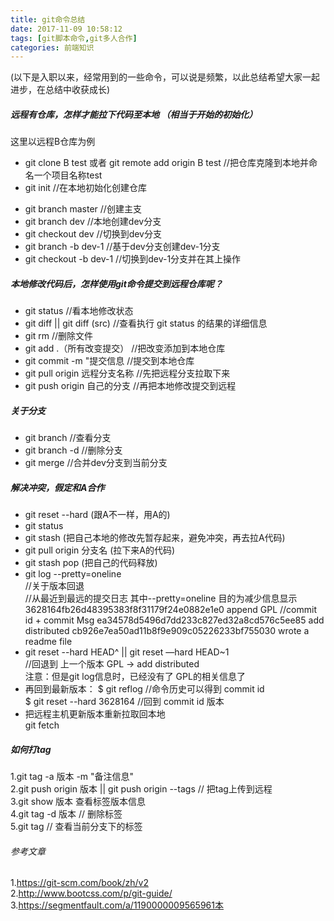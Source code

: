 ```yaml
---
title: git命令总结
date: 2017-11-09 10:58:12
tags: [git脚本命令,git多人合作]
categories: 前端知识
---
```


(以下是入职以来，经常用到的一些命令，可以说是频繁，以此总结希望大家一起进步，在总结中收获成长)
##### 远程有仓库，怎样才能拉下代码至本地 （相当于开始的初始化）
这里以远程B仓库为例
* git clone B test
或者 git remote add origin B test  //把仓库克隆到本地并命名一个项目名称test
* git init   //在本地初始化创建仓库<br>
<!--more-->
* git branch master    //创建主支
* git branch dev //本地创建dev分支
* git checkout dev  //切换到dev分支
* git branch -b dev-1 //基于dev分支创建dev-1分支
* git checkout -b dev-1 //切换到dev-1分支并在其上操作

##### 本地修改代码后，怎样使用git命令提交到远程仓库呢？
* git status   //看本地修改状态
* git diff  ||  git diff (src)   //查看执行 git status 的结果的详细信息
* git rm <file>   //删除文件
* git add .（所有改变提交） //把改变添加到本地仓库
* git commit -m "提交信息   //提交到本地仓库
* git pull origin 远程分支名称   //先把远程分支拉取下来
* git push origin 自己的分支  //再把本地修改提交到远程

##### 关于分支
* git branch //查看分支
* git branch -d <name> //删除分支
* git merge <name> //合并dev分支到当前分支

##### 解决冲突，假定和A合作
* git reset --hard (跟A不一样，用A的)
* git status
* git stash (把自己本地的修改先暂存起来，避免冲突，再去拉A代码)
* git pull origin 分支名 (拉下来A的代码)
* git stash pop (把自己的代码释放)
* git log --pretty=oneline<br>//关于版本回退<br>//从最近到最远的提交日志 其中--pretty=oneline 目的为减少信息显示
3628164fb26d48395383f8f31179f24e0882e1e0 append GPL  //commit id + commit Msg
ea34578d5496d7dd233c827ed32a8cd576c5ee85 add distributed
cb926e7ea50ad11b8f9e909c05226233bf755030 wrote a readme file
* git reset --hard HEAD^ ||  git reset —hard HEAD~1 <br> //回退到 上一个版本 GPL -> add distributed<br>
注意：但是git log信息时，已经没有了 GPL的相关信息了
* 再回到最新版本：
$ git reflog   //命令历史可以得到 commit id<br>
$ git reset --hard 3628164 //回到 commit id  版本
* 把远程主机更新版本重新拉取回本地<br>
git fetch
##### 如何打tag
1.git tag -a 版本 -m "备注信息"<br>
2.git push origin 版本 || git push origin --tags   // 把tag上传到远程<br>
3.git show 版本 查看标签版本信息<br>
4.git tag -d 版本  // 删除标签<br>
5.git tag  // 查看当前分支下的标签

###### 参考文章<br>
1.https://git-scm.com/book/zh/v2<br>
2.http://www.bootcss.com/p/git-guide/<br>
3.https://segmentfault.com/a/1190000009565961本